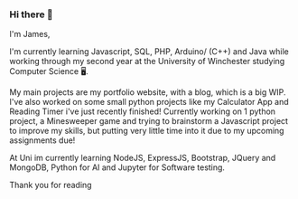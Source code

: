 ### Hi there 👋

I'm James,

I'm currently learning Javascript, SQL, PHP, Arduino/ (C++) and Java while working through my second year at the University of Winchester studying Computer Science 🖥️.

My main projects are my portfolio website, with a blog, which is a big WIP. I've also worked on some small python projects like my Calculator App and Reading Timer i've just recently finished!
Currently working on 1 python project, a Minesweeper game and trying to brainstorm a Javascript project to improve my skills, but putting very little time into it due to my upcoming assignments due!

At Uni im currently learning NodeJS, ExpressJS, Bootstrap, JQuery and MongoDB, Python for AI and Jupyter for Software testing.

Thank you for reading

<!--
**JumesP/JumesP** is a ✨ _special_ ✨ repository because its `README.md` (this file) appears on your GitHub profile.

Here are some ideas to get you started:

- 🔭 I’m currently working on ...
- 🌱 I’m currently learning ...
- 👯 I’m looking to collaborate on ...
- 🤔 I’m looking for help with ...
- 💬 Ask me about ...
- 📫 How to reach me: ...
- 😄 Pronouns: ...
- ⚡ Fun fact: ...
-->
